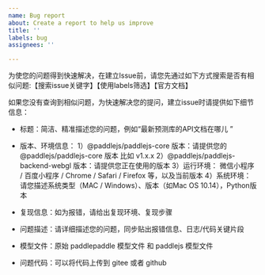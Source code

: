 ```yaml
---
name: Bug report
about: Create a report to help us improve
title: ''
labels: bug
assignees: ''

---
```


为使您的问题得到快速解决，在建立Issue前，请您先通过如下方式搜索是否有相似问题:【搜索issue关键字】【使用labels筛选】【官方文档】

如果您没有查询到相似问题，为快速解决您的提问，建立issue时请提供如下细节信息：

- 标题：简洁、精准描述您的问题，例如“最新预测库的API文档在哪儿 ”
- 版本、环境信息：
    1）@paddlejs/paddlejs-core 版本：请提供您的 @paddlejs/paddlejs-core 版本 比如 v1.x.x
    2）@paddlejs/paddlejs-backend-webgl 版本：请提供您正在使用的版本
    3）运行环境： 微信小程序 / 百度小程序 / Chrome / Safari / Firefox 等，以及当前版本
    4）系统环境：请您描述系统类型（MAC / Windows）、版本（如Mac OS 10.14），Python版本

- 复现信息：如为报错，请给出复现环境、复现步骤

- 问题描述：请详细描述您的问题，同步贴出报错信息、日志/代码关键片段

- 模型文件：原始 paddlepaddle 模型文件 和 paddlejs 模型文件

- 问题代码：可以将代码上传到 gitee 或者 github
